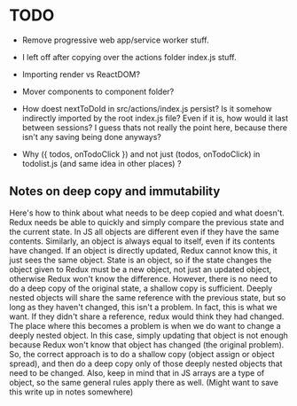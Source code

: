 # TODO

- Remove progressive web app/service worker stuff.
- I left off after copying over the actions folder index.js stuff.
- Importing render vs ReactDOM?
- Mover components to component folder?
- How doest nextToDoId in src/actions/index.js persist? Is it somehow indirectly imported by the root index.js file? Even if it is, how would it last between sessions? I guess thats not really the point here, because there isn't any saving being done anyways?

- Why ({ todos, onTodoClick }) and not just (todos, onTodoClick) in todolist.js (and same idea in other places)
?

## Notes on deep copy and immutability

Here's how to think about what needs to be deep copied and what doesn't. Redux needs be able to quickly and simply compare the previous state and the current state. In JS all objects are different even if they have the same contents. Similarly, an object is always equal to itself, even if its contents have changed. If an object is directly updated, Redux cannot know this, it just sees the same object. State is an object, so if the state changes the object given to Redux must be a new object, not just an updated object, otherwise Redux won't know the difference. However, there is no need to do a deep copy of the original state, a shallow copy is sufficient. Deeply nested objects will share the same reference with the previous state, but so long as they haven't changed, this isn't a problem. In fact, this is what we want. If they didn't share a reference, redux would think they had changed. The place where this becomes a problem is when we do want to change a deeply nested object. In this case, simply updating that object is not enough because Redux won't know that object has changed (the original problem). So, the correct approach is to do a shallow copy (object assign or object spread), and then do a deep copy only of those deeply nested objects that need to be changed. Also, keep in mind that in JS arrays are a type of object, so the same general rules apply there as well. (Might want to save this write up in notes somewhere)
